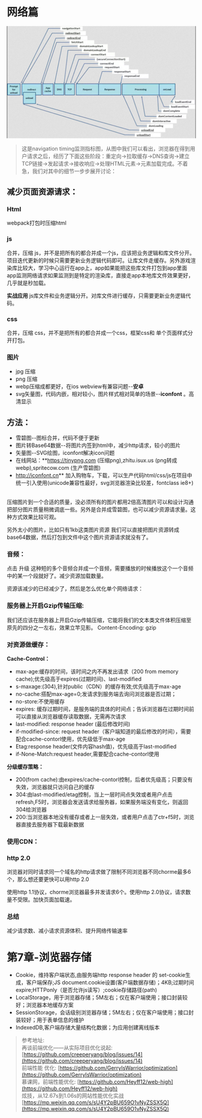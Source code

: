 # 网络篇

![](./image/navigationStart.jpg)

>这是navigation timing监测指标图，从图中我们可以看出，浏览器在得到用户请求之后，经历了下面这些阶段：重定向→拉取缓存→DNS查询→建立TCP链接→发起请求→接收响应→处理HTML元素→元素加载完成。不着急，我们对其中的细节一步步展开讨论：

## 减少页面资源请求：
### Html 
webpack打包时压缩html

### js
合并，压缩 js，并不是把所有的都合并成一个js，应该把业务逻辑和库文件分开。项目迭代更新的时候只需要更新业务逻辑代码即可。让库文件走缓存。另外游戏渲染库比较大，学习中心运行在app上，app如果能把这些库文件打包到app里面 app监测网络请求如果监测到是特定的渲染库，直接走app本地库文件效果更好，几乎就是秒加载。

**实战应用**
js库文件和业务逻辑分开。对库文件进行缓存，只需要更新业务逻辑代码。

### css
合并，压缩 css，并不是把所有的都合并成一个css，框架css和 单个页面样式分开打包。

### 图片
* jpg 压缩
* png 压缩
* webp压缩成都更好，在ios webview有兼容问题--**安卓**
* svg矢量图，代码内嵌，相对较小，图片样式相对简单的场景--**iconfont** 。高清显示
## **方法：**
* 雪碧图--图标合并，代码不便于更新
* 图片转Base64数据--将图片内签到html中，减少http请求，较小的图片
* 矢量图--SVG绘图，iconfont解决icon问题
* 在线网站：**https://tinypng.com (压缩png),zhitu.isux.us (png转成webp),spritecow.com (生产雪碧图)  
* http://iconfont.cn**  加入购物车，下载，可以生产代码html/css/js在项目中统一引入使用(unicode兼容性最好，svg浏览器渲染比较差，fontclass ie8+)  

压缩图片到一个合适的质量，没必须所有的图片都用2倍高清图片可以和设计沟通把部分图片质量稍微调底一些。另外是合并成雪碧图，也可以减少资源请求量。这种方式效果比较可观。

另外太小的图片，比如只有1kb这类图片资源 我们可以直接把图片资源转成base64数据，然后打包到文件中这个图片资源请求就没有了。

### 音频：
点击 升级 这种短的多个音频合并成一个音频，需要播放的时候播放这个一个音频中的某一个段就好了。减少资源加载数量。

资源该减少的已经减少了，然后是怎么优化单个网络请求：

### 服务器上开启Gzip传输压缩:
我们还应该在服务器上开启Gzip传输压缩，它能将我们的文本类文件体积压缩至原先的四分之一左右，效果立竿见影。
Content-Encoding: gzip

### 对资源做缓存：

**Cache-Control：**
- max-age:缓存的时间，该时间之内不再发出请求（200 from memory cache);优先级高于expires(过期时间)、last-modified
- s-maxage:(304),针对public（CDN）的缓存有效;优先级高于max-age
- no-cache:搭配max-age=0;发请求到服务端去询问浏览器是否过期；
- no-store:不使用缓存
- expires: 缓存过期时间，是服务端的具体的时间点；告诉浏览器在过期时间前可以直接从浏览器缓存读取数据，无需再次请求
- last-modified: response header (最后修改时间)
- if-modified-since: request header（客户端知道的最后修改的时间），需要配合cache-contorl使用，优先级低于max-age
- Etag:response header(文件内容hash值)，优先级高于last-modified
- if-None-Match:request header,需要配合cache-contorl使用

**分级缓存策略：**
- 200(from cache):由expires/cache-contorl控制，后者优先级高；只要没有失效，浏览器就只访问自己的缓存
- 304:由last-modified/etag控制，当上一层时间点失效或者用户点击refresh,F5时，浏览器会发送请求给服务器，如果服务端没有变化，则返回304给浏览器
- 200:当浏览器本地没有缓存或者上一层失效，或者用户点击了ctr+f5时，浏览器直接去服务器下载最新数据

### 使用CDN：

### http 2.0
浏览器对同时请求同一个域名的http请求做了限制不同浏览器不同chorme最多6个，那么想还要更快可以用http 2.0

使用http 1.1协议，chorme浏览器最多并发请求6个。使用http 2.0协议，请求数量不受限。加快页面加载速。

### 总结
减少请求数、减小请求资源体积、提升网络传输速率

# 第7章-浏览器存储
- Cookie，维持客户端状态,由服务端http response header 的 set-cookie生成，客户端保存;JS document.cookie设置(客户端数据存储)；4KB;过期时间expire;HTTPonly（是否允许js读写）;cookie存储路径(path)
- LocalStorage，用于浏览器存储；5M左右；仅在客户端使用；接口封装较好；浏览器本地缓存方案
- SessionStorage，会话级别浏览器存储；5M左右；仅在客户端使用；接口封装较好；用于表单信息的维护
- IndexedDB,客户端存储大量结构化数据；为应用创建离线版本

>参考地址:  
>再谈前端优化——从实际项目优化说起: [https://github.com/creeperyang/blog/issues/14](https://github.com/creeperyang/blog/issues/14)  
>前端性能 优化: [https://github.com/GerryIsWarrior/optimization](https://github.com/GerryIsWarrior/optimization)  
>慕课网，前端性能优化: [https://github.com/Heyff12/web-high](https://github.com/Heyff12/web-high)  
>炫技，从12.67s到1.06s的网站性能优化实战 [https://mp.weixin.qq.com/s/sU4Y2pBU659O1vNyZSSX5Q](https://mp.weixin.qq.com/s/sU4Y2pBU659O1vNyZSSX5Q)